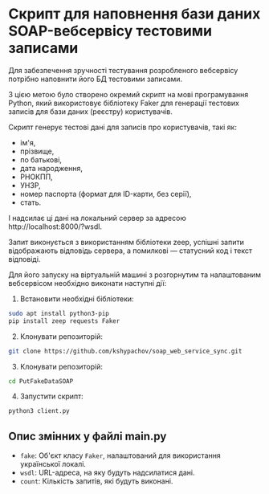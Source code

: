 
# Скрипт для наповнення бази даних SOAP-вебсервісу тестовими записами

Для забезпечення зручності тестування розробленого вебсервісу потрібно наповнити його БД тестовими записами.

З цією метою було створено окремий скрипт на мові програмування Python, який використовує бібліотеку Faker для генерації тестових записів для бази даних (реєстру) користувачів.


Скрипт генерує тестові дані для записів про користувачів, такі як:
- ім'я, 
- прізвище, 
- по батькові, 
- дата народження, 
- РНОКПП, 
- УНЗР, 
- номер паспорта (формат для ID-карти, без серії), 
- стать.

І надсилає ці дані на локальний сервер за адресою http://localhost:8000/?wsdl.

Запит виконується з використанням бібліотеки zeep, успішні запити відображають відповідь сервера, а помилкові — статусний код і текст відповіді.

Для його запуску на віртуальній машині з розгорнутим та налаштованим вебсервісом необхідно виконати наступні дії:


1. Встановити необхідні бібліотеки:
```bash
sudo apt install python3-pip
pip install zeep requests Faker

```
2. Клонувати репозиторій:
```bash
git clone https://github.com/kshypachov/soap_web_service_sync.git
```

3. Клонувати репозиторій:

```bash
cd PutFakeDataSOAP
```

4. Запустити скрипт:

```bash
python3 client.py
```
## Опис змінних у файлі main.py

- `fake`: Об'єкт класу `Faker`, налаштований для використання української локалі.
- `wsdl`: URL-адреса, на яку будуть надсилатися дані.
- `count`: Кількість запитів, які будуть виконані.

